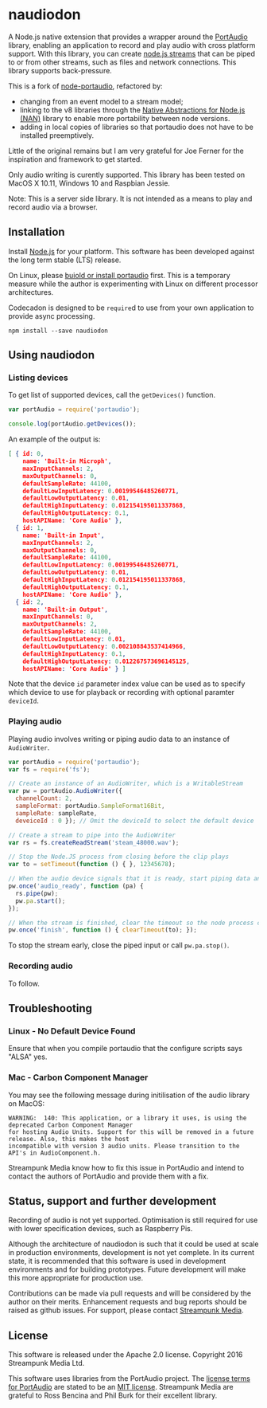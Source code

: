 # naudiodon

A Node.js native extension that provides a wrapper around the [PortAudio](http://portaudio.com/) library, enabling an application to record and play audio with cross platform support. With this library, you can create [node.js streams](https://nodejs.org/dist/latest-v6.x/docs/api/stream.html) that can be piped to or from other streams, such as files and network connections. This library supports back-pressure.

This is a fork of [node-portaudio](/joeferner/node-portaudio), refactored by:

* changing from an event model to a stream model;
* linking to the v8 libraries through the [Native Abstractions for Node.js (NAN)](/nodejs/nan) library to enable more portability between node versions.
* adding in local copies of libraries so that portaudio does not have to be installed preemptively.

Little of the original remains but I am very grateful for Joe Ferner for the inspiration and framework to get started.

Only audio writing is curently supported. This library has been tested on MacOS X 10.11, Windows 10 and Raspbian Jessie.

Note: This is a server side library. It is not intended as a means to play and record audio via a browser.

## Installation

Install [Node.js](http://nodejs.org/) for your platform. This software has been developed against the long term stable (LTS) release.

On Linux, please [buiold or install portaudio](http://portaudio.com/download.html) first. This is a temporary measure while the author is experimenting with Linux on different processor architectures. 

Codecadon is designed to be `require`d to use from your own application to provide async processing.

    npm install --save naudiodon

## Using naudiodon

### Listing devices

To get list of supported devices, call the `getDevices()` function.

```javascript
var portAudio = require('portaudio');

console.log(portAudio.getDevices());
```

An example of the output is:

```json
[ { id: 0,
    name: 'Built-in Microph',
    maxInputChannels: 2,
    maxOutputChannels: 0,
    defaultSampleRate: 44100,
    defaultLowInputLatency: 0.00199546485260771,
    defaultLowOutputLatency: 0.01,
    defaultHighInputLatency: 0.012154195011337868,
    defaultHighOutputLatency: 0.1,
    hostAPIName: 'Core Audio' },
  { id: 1,
    name: 'Built-in Input',
    maxInputChannels: 2,
    maxOutputChannels: 0,
    defaultSampleRate: 44100,
    defaultLowInputLatency: 0.00199546485260771,
    defaultLowOutputLatency: 0.01,
    defaultHighInputLatency: 0.012154195011337868,
    defaultHighOutputLatency: 0.1,
    hostAPIName: 'Core Audio' },
  { id: 2,
    name: 'Built-in Output',
    maxInputChannels: 0,
    maxOutputChannels: 2,
    defaultSampleRate: 44100,
    defaultLowInputLatency: 0.01,
    defaultLowOutputLatency: 0.002108843537414966,
    defaultHighInputLatency: 0.1,
    defaultHighOutputLatency: 0.012267573696145125,
    hostAPIName: 'Core Audio' } ]
```

Note that the device `id` parameter index value can be used as to specify which device to use for playback or recording with optional paramter `deviceId`.

### Playing audio

Playing audio involves writing or piping audio data to an instance of `AudioWriter`. 

```javascript
var portAudio = require('portaudio');
var fs = require('fs');

// Create an instance of an AudioWriter, which is a WritableStream
var pw = portAudio.AudioWriter({
  channelCount: 2,
  sampleFormat: portAudio.SampleFormat16Bit,
  sampleRate: sampleRate,
  deveiceId : 0 }); // Omit the deviceId to select the default device

// Create a stream to pipe into the AudioWriter  
var rs = fs.createReadStream('steam_48000.wav');

// Stop the Node.JS process from closing before the clip plays
var to = setTimeout(function () { }, 12345678);

// When the audio device signals that it is ready, start piping data and start streaming
pw.once('audio_ready', function (pa) {
  rs.pipe(pw);
  pw.pa.start();
});

// When the stream is finished, clear the timeout so the node process can complete
pw.once('finish', function () { clearTimeout(to); });
```

To stop the stream early, close the piped input or call `pw.pa.stop()`.

### Recording audio

To follow.

## Troubleshooting

### Linux - No Default Device Found

Ensure that when you compile portaudio that the configure scripts says "ALSA" yes.

### Mac - Carbon Component Manager

You may see the following message during initilisation of the audio library on MacOS:

```
WARNING:  140: This application, or a library it uses, is using the deprecated Carbon Component Manager 
for hosting Audio Units. Support for this will be removed in a future release. Also, this makes the host
incompatible with version 3 audio units. Please transition to the API's in AudioComponent.h.
```

Streampunk Media know how to fix this issue in PortAudio and intend to contact the authors of PortAudio
and provide them with a fix.

## Status, support and further development

Recording of audio is not yet supported. Optimisation is still required for use with lower specification devices, such as Raspberry Pis.

Although the architecture of naudiodon is such that it could be used at scale in production environments, development is not yet complete. In its current state, it is recommended that this software is used in development environments and for building prototypes. Future development will make this more appropriate for production use.

Contributions can be made via pull requests and will be considered by the author on their merits. Enhancement requests and bug reports should be raised as github issues. For support, please contact [Streampunk Media](http://www.streampunk.media/).

## License

This software is released under the Apache 2.0 license. Copyright 2016 Streampunk Media Ltd.

This software uses libraries from the PortAudio project. The [license terms for PortAudio](http://portaudio.com/license.html) are stated to be an [MIT license](http://opensource.org/licenses/mit-license.php). Streampunk Media are grateful to Ross Bencina and Phil Burk for their excellent library.
